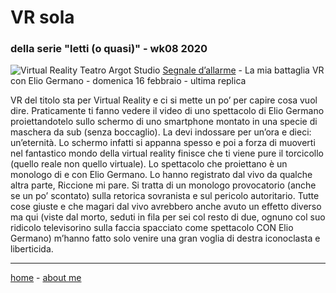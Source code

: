 # VR sola
### della serie "letti (o quasi)" - wk08 2020

![](https://live.staticflickr.com/65535/49544633953_7fe5307aed_k.jpg "Virtual Reality")
Teatro Argot Studio 
[Segnale d’allarme](https://www.teatroargotstudio.com/segnale-dallarme-la-mia-battaglia-vr/) - La mia battaglia VR 
con Elio Germano - domenica 16 febbraio - ultima replica 

VR del titolo sta per Virtual Reality e ci si mette un po’ per capire cosa vuol dire. Praticamente ti fanno vedere il video di uno spettacolo di Elio Germano proiettandotelo sullo schermo di uno smartphone montato in una specie di maschera da sub (senza boccaglio). La devi indossare per un’ora e dieci: un’eternità. Lo schermo infatti si appanna spesso e poi a forza di muoverti nel fantastico mondo della virtual reality finisce che ti viene pure il torcicollo (quello reale non quello virtuale).
Lo spettacolo che proiettano è un monologo di e con Elio Germano. Lo hanno registrato dal vivo da qualche altra parte, Riccione mi pare. Si tratta di un monologo provocatorio (anche se un po’ scontato) sulla retorica sovranista e sul pericolo autoritario. Tutte cose giuste e che magari dal vivo avrebbero anche avuto un effetto diverso ma qui (viste dal morto, seduti in fila per sei col resto di due, ognuno col suo ridicolo televisorino sulla faccia spacciato come spettacolo CON Elio Germano) m’hanno fatto solo venire una gran voglia di destra iconoclasta e liberticida.  

---  
[home](/index.md) - [about me](/aboutme.md)  
